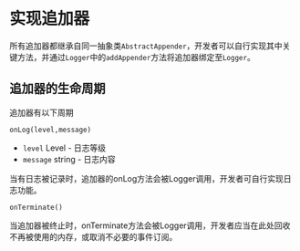 # 实现追加器

所有追加器都继承自同一抽象类`AbstractAppender`，开发者可以自行实现其中关键方法，并通过`Logger`中的`addAppender`方法将追加器绑定至`Logger`。

## 追加器的生命周期

追加器有以下周期

`onLog(level,message)`

- `level` Level - 日志等级
- `message` string - 日志内容

当有日志被记录时，追加器的onLog方法会被Logger调用，开发者可自行实现日志功能。

`onTerminate()`

当追加器被终止时，onTerminate方法会被Logger调用，开发者应当在此处回收不再被使用的内存，或取消不必要的事件订阅。
